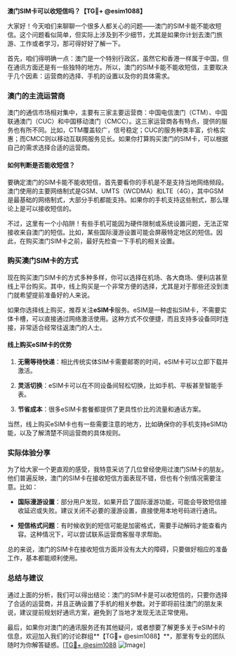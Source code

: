 **澳门SIM卡可以收短信吗？【TG💪+ @esim1088】**

大家好！今天咱们来聊聊一个很多人都关心的问题——澳门的SIM卡能不能收短信。这个问题看似简单，但实际上涉及到不少细节，尤其是如果你计划去澳门旅游、工作或者学习，那可得好好了解一下。

首先，咱们得明确一点：澳门是一个特别行政区，虽然它和香港一样属于中国，但在通讯方面还是有一些独特的地方。所以，澳门的SIM卡能不能收短信，主要取决于几个因素：运营商的选择、手机的设置以及你的具体需求。

### 澳门的主流运营商

澳门的通信市场相对集中，主要有三家主要运营商：中国电信澳门（CTM）、中国联通澳门（CUC）和中国移动澳门（CMCC）。这三家运营商各有特点，提供的服务也有所不同。比如，CTM覆盖较广，信号稳定；CUC的服务种类丰富，价格实惠；而CMCC则以移动互联网服务见长。如果你打算购买澳门的SIM卡，可以根据自己的需求选择合适的运营商。

#### **如何判断是否能收短信？**

要确定澳门的SIM卡能不能收短信，首先要看你的手机是不是支持当地网络频段。澳门使用的主要网络制式是GSM、UMTS（WCDMA）和LTE（4G），其中GSM是最基础的网络制式，大部分手机都能支持。如果你的手机支持这些制式，那么理论上是可以接收短信的。

不过，这里有一个小陷阱！有些手机可能因为硬件限制或系统设置问题，无法正常接收来自澳门的短信。比如，某些国际漫游设置可能会屏蔽特定地区的短信。因此，在购买澳门SIM卡之前，最好先检查一下手机的相关设置。

### 购买澳门SIM卡的方式

现在购买澳门SIM卡的方式多种多样，你可以选择在机场、各大商场、便利店甚至线上平台购买。其中，线上购买是一个非常方便的选择，尤其是对于那些还没到澳门就希望提前准备好的人来说。

如果你选择线上购买，推荐关注**eSIM卡**服务。eSIM是一种虚拟SIM卡，不需要实体卡槽，可以直接通过网络激活使用。这种方式不仅便捷，而且支持多设备同时连接，非常适合经常往返澳门的人士。

#### **线上购买eSIM卡的优势**

1. **无需等待快递**：相比传统实体SIM卡需要邮寄的时间，eSIM卡可以立即下载并激活。
   
2. **灵活切换**：eSIM卡可以在不同设备间轻松切换，比如手机、平板甚至智能手表。

3. **节省成本**：很多eSIM卡套餐都提供了更具性价比的流量和通话方案。

当然，线上购买eSIM卡也有一些需要注意的地方，比如确保你的手机支持eSIM功能，以及了解清楚不同运营商的具体规则。

### 实际体验分享

为了给大家一个更直观的感受，我特意采访了几位曾经使用过澳门SIM卡的朋友。他们普遍反映，澳门的SIM卡在接收短信方面表现不错，但也有个别情况需要注意。比如：

- **国际漫游设置**：部分用户发现，如果开启了国际漫游功能，可能会导致短信接收延迟或失败。建议关闭不必要的漫游设置，直接使用本地号码进行通讯。
  
- **短信格式问题**：有时候收到的短信可能是加密格式，需要手动解码才能查看内容。这种情况下，可以尝试联系运营商客服寻求帮助。

总的来说，澳门的SIM卡在接收短信方面并没有太大的障碍，只要做好相应的准备工作，基本都能顺利使用。

### 总结与建议

通过上面的分析，我们可以得出结论：澳门的SIM卡是可以收短信的，只要你选择了合适的运营商，并且正确设置了手机的相关参数。对于即将前往澳门的朋友来说，建议提前规划好通讯方案，避免到了当地才发现无法正常使用。

最后，如果你对澳门的通讯服务还有其他疑问，或者想要了解更多关于eSIM卡的信息，欢迎加入我们的讨论群组**【TG💪+ @esim1088】**，那里有专业的团队随时为你解答疑惑。[[TG💪+ @esim1088](https://t.me/s/esim1088) ![Image](https://i.postimg.cc/4NQfJmqS/Snipaste-2025-05-13-00-14-12.png)]